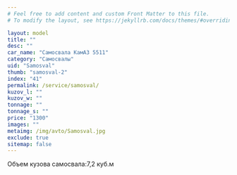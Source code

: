 ```yaml
---
# Feel free to add content and custom Front Matter to this file.
# To modify the layout, see https://jekyllrb.com/docs/themes/#overriding-theme-defaults

layout: model
title: ""
desc: ""
car_name: "Самосвала КамАЗ 5511"
category: "Самосвалы"
uid: "Samosval"
thumb: "samosval-2"
index: "41"
permalink: /service/samosval/
kuzov_l: ""
kuzov_w: ""
tonnage: ""
tonnage_s: ""
price: "1300"
images: ""
metaimg: /img/avto/Samosval.jpg
exclude: true
sitemap: false
---
```


<span>Объем кузова самосвала:</span><span>7,2 куб.м</span>
